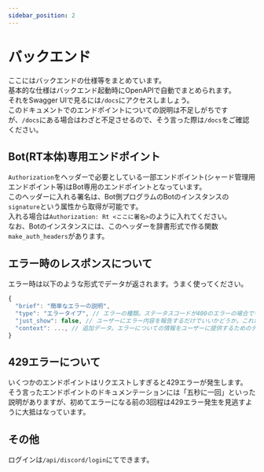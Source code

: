 ```yaml
---
sidebar_position: 2
---
```


# バックエンド
ここにはバックエンドの仕様等をまとめています。  
基本的な仕様はバックエンド起動時にOpenAPIで自動でまとめられます。  
それをSwagger UIで見るには`/docs`にアクセスしましょう。  
このドキュメントでのエンドポイントについての説明は不足しがちですが、`/docs`にある場合はわざと不足させるので、そう言った際は`/docs`をご確認ください。

## Bot(RT本体)専用エンドポイント
`Authorization`をヘッダーで必要としている一部エンドポイント(シャード管理用エンドポイント等)はBot専用のエンドポイントとなっています。  
このヘッダーに入れる署名は、Bot側プログラムのBotのインスタンスの`signature`という属性から取得が可能です。  
入れる場合は`Authorization: Rt <ここに署名>`のように入れてください。  
なお、Botのインスタンスには、このヘッダーを辞書形式で作る関数`make_auth_headers`があります。

## エラー時のレスポンスについて
エラー時は以下のような形式でデータが返されます。うまく使ってください。
```js
{
  "brief": "簡単なエラーの説明",
  "type": "エラータイプ", // エラーの種類。ステータスコードが400のエラーの場合でも、複数の種類のエラーがあり得る場合がある。そういう際にどのエラーなのかを識別するためのエラー。もし一種類しかない場合は基本的に`"general"`とするべきである。
  "just_show": false, // ユーザーにエラー内容を報告するだけでいいかどうか。これが`true`ならただユーザーにこう言うエラーが起きたと伝えればいいが、`false`の場合はプログラムがおかしいことによって発生している可能性が高く、ユーザーにエラーを報告するだけでなく開発者側も何かしらの対応をする必要が高いことを示す。
  "context": ..., // 追加データ。エラーについての情報をユーザーに提供するためのデータや、代わりの動作をしたりするのに必要なデータを入れたりする。
}
```

## 429エラーについて
いくつかのエンドポイントはリクエストしすぎると429エラーが発生します。  
そう言ったエンドポイントのドキュメンテーションには「五秒に一回」といった説明がありますが、初めてエラーになる前の3回程は429エラー発生を見逃すように大抵はなっています。

## その他
ログインは`/api/discord/login`にてできます。

